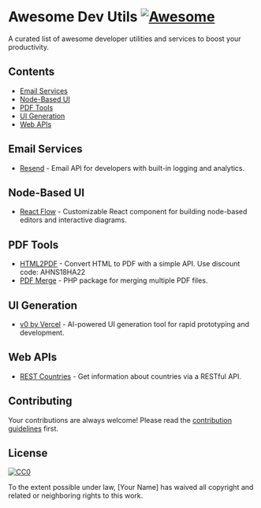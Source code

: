 # Awesome Dev Utils [![Awesome](https://awesome.re/badge.svg)](https://awesome.re)

A curated list of awesome developer utilities and services to boost your productivity.

## Contents

- [Email Services](#email-services)
- [Node-Based UI](#node-based-ui)
- [PDF Tools](#pdf-tools)
- [UI Generation](#ui-generation)
- [Web APIs](#web-apis)

## Email Services

- [Resend](https://resend.com/) - Email API for developers with built-in logging and analytics.

## Node-Based UI

- [React Flow](https://reactflow.dev/) - Customizable React component for building node-based editors and interactive diagrams.

## PDF Tools

- [HTML2PDF](https://pdfendpoint.com/) - Convert HTML to PDF with a simple API. Use discount code: AHNS18HA22
- [PDF Merge](https://packagist.org/packages/karriere/pdf-merge) - PHP package for merging multiple PDF files.

## UI Generation

- [v0 by Vercel](https://v0.dev/) - AI-powered UI generation tool for rapid prototyping and development.

## Web APIs

- [REST Countries](https://restcountries.com/) - Get information about countries via a RESTful API.

## Contributing

Your contributions are always welcome! Please read the [contribution guidelines](CONTRIBUTING.md) first.

## License

[![CC0](https://mirrors.creativecommons.org/presskit/buttons/88x31/svg/cc-zero.svg)](https://creativecommons.org/publicdomain/zero/1.0)

To the extent possible under law, [Your Name] has waived all copyright and related or neighboring rights to this work.
